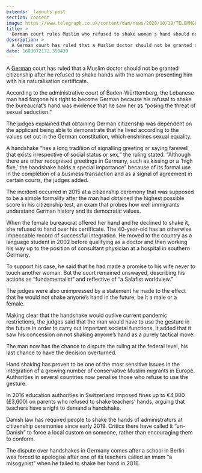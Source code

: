 ```yaml
--- 
extends: _layouts.post 
section: content 
image: https://www.telegraph.co.uk/content/dam/news/2020/10/18/TELEMMGLPICT000169810068_trans_NvBQzQNjv4BqpVFtQMSn7ZYEgFkbAp9DEg4eKJZAPd6r6jcTrhbcVw0.jpeg?impolicy=logo-overlay 
title: > 
  German court rules Muslim who refused to shake woman's hand should not receive citizenship 
description: > 
  A German court has ruled that a Muslim doctor should not be granted citizenship after he refused to shake hands with the woman presenting him with his naturalisation certificate.When the female bureaucrat offered her hand and he declined to shake it, she refused to hand over his certificate.Hand shaking has proven to be one of the most sensitive issues in the integration of a growing number of conservative Muslim migrants in Europe.In 2016 education authorities in Switzerland imposed fines up to €4,000 (£3,600) on parents who refused to shake teachers’ hands, arguing that teachers have a right to demand a handshake.Danish law has required people to shake the hands of administrators at citizenship ceremonies since early 2019. 
date: 1603072172.350439 
--- 
```

<div><p>A <a href="https://www.telegraph.co.uk/germany/">German</a> court has ruled that a Muslim doctor should not be granted citizenship after he refused to shake hands with the woman presenting him with his naturalisation certificate.</p>
<p>According to the administrative court of Baden-W&#252;rttemberg, the Lebanese man had forgone his right to become&#160;German because his refusal to shake the bureaucrat&#8217;s hand was evidence that he saw her as &#8220;posing the threat of sexual seduction.&#8221;</p>
<p>The judges explained that obtaining German citizenship was dependent on the applicant being able to demonstrate that he lived according to the values set out in the German constitution, which enshrines sexual equality.</p>
<p>A handshake &#8220;has a long tradition&#160;of signalling greeting or saying farewell that exists irrespective of social status or sex,&#8221; the ruling stated. &#8220;Although there are other recognised greetings in Germany, such as kissing or a 'high five,' the handshake holds a special importance&#8221; because of its formal use in the completion of a business transaction and as a signal of agreement in certain courts, the judges added.</p>
<p>The incident occurred in 2015 at a citizenship ceremony that was supposed to be a simple formality after the man had obtained the highest possible score in his citizenship test, an exam that probes how well immigrants understand German history and its democratic values.</p>
<p>When the female bureaucrat offered her hand and he declined to shake it, she refused to hand over his certificate. The 40-year-old has an otherwise impeccable record of successful integration. He moved to the country as a language student in 2002 before qualifying as a doctor and then working his way up to the position of consultant physician at a hospital in southern Germany.</p>
<p>To support his case, he said that he had made a promise to his wife never to touch another woman. But the court remained unswayed, describing his actions as &#8220;fundamentalist&#8221; and reflective of &#8220;a Salafist worldview.&#8221;</p>
<p>The judges were also unimpressed by a statement he made to the effect that he would not shake anyone&#8217;s hand in the future, be it a male or a female.</p>
<p>Making clear that the handshake would outlive current pandemic restrictions, the judges said that the man would have to use the gesture in the future in order to carry out important societal functions. It added that it saw his concession on not shaking anyone&#8217;s hand as a purely tactical move.</p>
<p>The man now has the chance to dispute the ruling at the federal level, his last chance to have the decision overturned.</p>
<p>Hand shaking has proven to be one of the most sensitive issues in the integration of a growing number of conservative Muslim migrants in Europe. Authorities in several countries now penalise those who refuse to use the gesture.</p>
<p>In 2016 education authorities in Switzerland imposed fines up to &#8364;4,000 (&#163;3,600) on parents who refused to shake teachers&#8217; hands, arguing that teachers have a right to demand a handshake.</p>
<p>Danish law has required people to shake the hands of administrators at citizenship ceremonies since early 2019. Critics there have called it &#8220;un-Danish&#8221; to force a local custom on someone, rather than encouraging them to conform.</p>
<p>The dispute over handshakes in Germany comes after a school in Berlin was forced to apologise after one of its teachers called an imam &#8220;a misogynist&#8221; when he failed to shake her hand in 2016.</p>
</div>